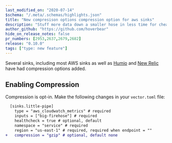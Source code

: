 ```yaml
---
last_modified_on: "2020-07-14"
$schema: "/.meta/.schemas/highlights.json"
title: "New compresison options compression option for aws sinks"
description: "Stuff more data down a smaller hose in less time for cheaper."
author_github: "https://github.com/hoverbear"
hide_on_release_notes: false
pr_numbers: [2953,2637,2679,2682]
release: "0.10.0"
tags: ["type: new feature"]
---
```


Several sinks, including most AWS sinks as well as [Humio][urls.humio] and [New Relic][urls.new_relic] have had compression options added.

## Enabling Compression

Compression is opt-in. Make the following changes in your `vector.toml` file:

```diff title="vector.toml"
  [sinks.little-pipe]
    type = "aws_cloudwatch_metrics" # required
    inputs = ["big-firehose"] # required
    healthcheck = true # optional, default
    namespace = "service" # required
    region = "us-east-1" # required, required when endpoint = ""
+   compression = "gzip" # optional, default none
```

[urls.humio]: https://humio.com
[urls.new_relic]: https://newrelic.com/
